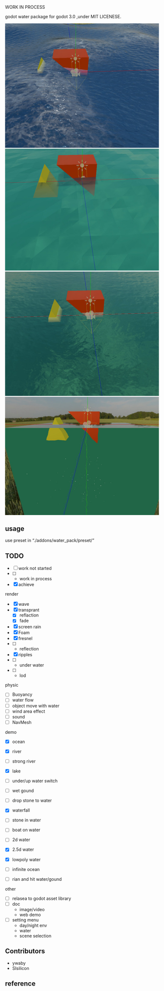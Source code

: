 WORK IN PROCESS

godot water package for godot 3.0 ,under MIT LICENESE.

<!-- ![web demo]() -->
![screenshot](./doc/screen_shot/ocean.jpg)
![screenshot](./doc/screen_shot/lowpoly_water.jpg)
![screenshot](./doc/screen_shot/lake.jpg)
![screenshot](./doc/screen_shot/2-5d_water.jpg)

## usage
use preset in “./addons/water_pack/preset/”

## TODO
- [ ] work not started
- [ ] * work in process
- [x] achieve

render
- [x] wave
- [x] transprant 
    - [x] reflaction
    - [x] fade
- [x] screen rain
- [x] Foam
- [x] fresnel
- [ ] * reflection
- [x] ripples
- [ ] * under water
- [ ] * lod


physic
- [ ] Buoyancy 
- [ ] water flow
- [ ] object move with water
- [ ] wind area effect
- [ ] sound
- [ ] NavMesh

demo
- [x] ocean
- [x] river
- [ ] strong river
- [x] lake
- [ ] under/up water switch
- [ ] wet gound
- [ ] drop stone to water
- [x] waterfall
- [ ] stone in water
- [ ] boat on water
- [ ] 2d water
- [x] 2.5d water
- [x] lowpoly water
- [ ] infinite ocean
- [ ] rian and hit water/gound 


other
- [ ] relasea to godot asset library
- [ ] doc
    - image/video 
    - web demo
- [ ] setting menu 
    - day/night env
    - water
    - scene selection


## Contributors
- ywaby
- SIsilicon

## reference
